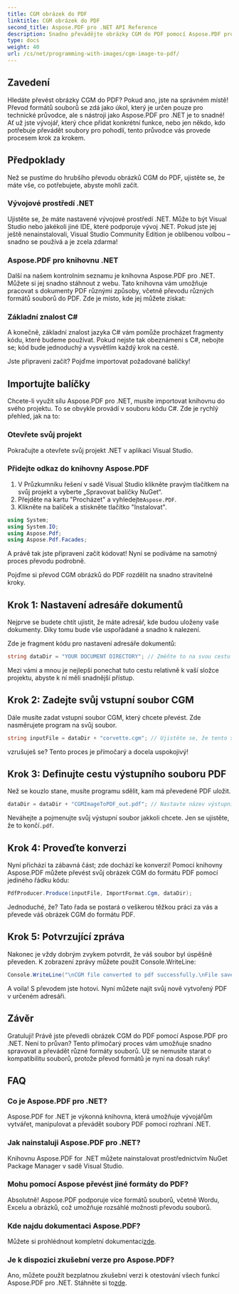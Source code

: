 ```yaml
---
title: CGM obrázek do PDF
linktitle: CGM obrázek do PDF
second_title: Aspose.PDF pro .NET API Reference
description: Snadno převádějte obrázky CGM do PDF pomocí Aspose.PDF pro .NET. Postupujte podle tohoto jednoduchého průvodce krok za krokem a zefektivněte proces převodu souborů.
type: docs
weight: 40
url: /cs/net/programming-with-images/cgm-image-to-pdf/
---
```

## Zavedení

Hledáte převést obrázky CGM do PDF? Pokud ano, jste na správném místě! Převod formátů souborů se zdá jako úkol, který je určen pouze pro technické průvodce, ale s nástroji jako Aspose.PDF pro .NET je to snadné! Ať už jste vývojář, který chce přidat konkrétní funkce, nebo jen někdo, kdo potřebuje převádět soubory pro pohodlí, tento průvodce vás provede procesem krok za krokem.

## Předpoklady

Než se pustíme do hrubšího převodu obrázků CGM do PDF, ujistěte se, že máte vše, co potřebujete, abyste mohli začít.

### Vývojové prostředí .NET

Ujistěte se, že máte nastavené vývojové prostředí .NET. Může to být Visual Studio nebo jakékoli jiné IDE, které podporuje vývoj .NET. Pokud jste jej ještě nenainstalovali, Visual Studio Community Edition je oblíbenou volbou – snadno se používá a je zcela zdarma!

### Aspose.PDF pro knihovnu .NET

Další na našem kontrolním seznamu je knihovna Aspose.PDF pro .NET. Můžete si jej snadno stáhnout z webu. Tato knihovna vám umožňuje pracovat s dokumenty PDF různými způsoby, včetně převodu různých formátů souborů do PDF. Zde je místo, kde jej můžete získat:

### Základní znalost C#

A konečně, základní znalost jazyka C# vám pomůže procházet fragmenty kódu, které budeme používat. Pokud nejste tak obeznámeni s C#, nebojte se; kód bude jednoduchý a vysvětlím každý krok na cestě.

Jste připraveni začít? Pojďme importovat požadované balíčky!

## Importujte balíčky

Chcete-li využít sílu Aspose.PDF pro .NET, musíte importovat knihovnu do svého projektu. To se obvykle provádí v souboru kódu C#. Zde je rychlý přehled, jak na to:

### Otevřete svůj projekt

Pokračujte a otevřete svůj projekt .NET v aplikaci Visual Studio. 

### Přidejte odkaz do knihovny Aspose.PDF

1. V Průzkumníku řešení v sadě Visual Studio klikněte pravým tlačítkem na svůj projekt a vyberte „Spravovat balíčky NuGet“.
2.  Přejděte na kartu "Procházet" a vyhledejte`Aspose.PDF`.
3. Klikněte na balíček a stiskněte tlačítko "Instalovat".

```csharp
using System;
using System.IO;
using Aspose.Pdf;
using Aspose.Pdf.Facades;
```

A právě tak jste připraveni začít kódovat! Nyní se podíváme na samotný proces převodu podrobně.

Pojďme si převod CGM obrázků do PDF rozdělit na snadno stravitelné kroky.

## Krok 1: Nastavení adresáře dokumentů

Nejprve se budete chtít ujistit, že máte adresář, kde budou uloženy vaše dokumenty. Díky tomu bude vše uspořádané a snadno k nalezení. 

Zde je fragment kódu pro nastavení adresáře dokumentů:

```csharp
string dataDir = "YOUR DOCUMENT DIRECTORY"; // Změňte to na svou cestu
```

Mezi vámi a mnou je nejlepší ponechat tuto cestu relativně k vaší složce projektu, abyste k ní měli snadnější přístup.

## Krok 2: Zadejte svůj vstupní soubor CGM

Dále musíte zadat vstupní soubor CGM, který chcete převést. Zde nasměrujete program na svůj soubor.

```csharp
string inputFile = dataDir + "corvette.cgm"; // Ujistěte se, že tento soubor existuje ve vašem adresáři
```

vzrušuješ se? Tento proces je přímočarý a docela uspokojivý!

## Krok 3: Definujte cestu výstupního souboru PDF

Než se kouzlo stane, musíte programu sdělit, kam má převedené PDF uložit.

```csharp
dataDir = dataDir + "CGMImageToPDF_out.pdf"; // Nastavte název výstupního souboru PDF
```

 Neváhejte a pojmenujte svůj výstupní soubor jakkoli chcete. Jen se ujistěte, že to končí`.pdf`.

## Krok 4: Proveďte konverzi

Nyní přichází ta zábavná část; zde dochází ke konverzi! Pomocí knihovny Aspose.PDF můžete převést svůj obrázek CGM do formátu PDF pomocí jediného řádku kódu:

```csharp
PdfProducer.Produce(inputFile, ImportFormat.Cgm, dataDir);
```

Jednoduché, že? Tato řada se postará o veškerou těžkou práci za vás a převede váš obrázek CGM do formátu PDF.

## Krok 5: Potvrzující zpráva

Nakonec je vždy dobrým zvykem potvrdit, že váš soubor byl úspěšně převeden. K zobrazení zprávy můžete použít Console.WriteLine:

```csharp
Console.WriteLine("\nCGM file converted to pdf successfully.\nFile saved at " + dataDir);
```

A voila! S převodem jste hotovi. Nyní můžete najít svůj nově vytvořený PDF v určeném adresáři.

## Závěr

Gratuluji! Právě jste převedli obrázek CGM do PDF pomocí Aspose.PDF pro .NET. Není to průvan? Tento přímočarý proces vám umožňuje snadno spravovat a převádět různé formáty souborů. Už se nemusíte starat o kompatibilitu souborů, protože převod formátů je nyní na dosah ruky!

## FAQ

### Co je Aspose.PDF pro .NET?  
Aspose.PDF for .NET je výkonná knihovna, která umožňuje vývojářům vytvářet, manipulovat a převádět soubory PDF pomocí rozhraní .NET.

### Jak nainstaluji Aspose.PDF pro .NET?  
Knihovnu Aspose.PDF for .NET můžete nainstalovat prostřednictvím NuGet Package Manager v sadě Visual Studio.

### Mohu pomocí Aspose převést jiné formáty do PDF?  
Absolutně! Aspose.PDF podporuje více formátů souborů, včetně Wordu, Excelu a obrázků, což umožňuje rozsáhlé možnosti převodu souborů.

### Kde najdu dokumentaci Aspose.PDF?  
 Můžete si prohlédnout kompletní dokumentaci[zde](https://reference.aspose.com/pdf/net/).

### Je k dispozici zkušební verze pro Aspose.PDF?  
 Ano, můžete použít bezplatnou zkušební verzi k otestování všech funkcí Aspose.PDF pro .NET. Stáhněte si to[zde](https://releases.aspose.com/).